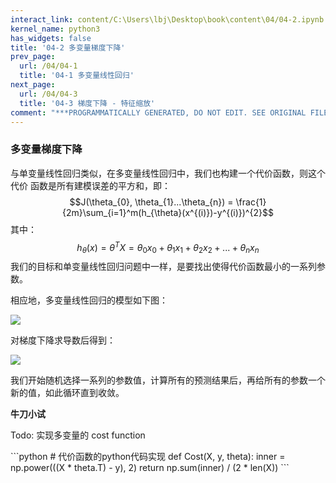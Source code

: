 ```yaml
---
interact_link: content/C:\Users\lbj\Desktop\book\content\04/04-2.ipynb
kernel_name: python3
has_widgets: false
title: '04-2 多变量梯度下降'
prev_page:
  url: /04/04-1
  title: '04-1 多变量线性回归'
next_page:
  url: /04/04-3
  title: '04-3 梯度下降 - 特征缩放'
comment: "***PROGRAMMATICALLY GENERATED, DO NOT EDIT. SEE ORIGINAL FILES IN /content***"
---
```


### 多变量梯度下降


与单变量线性回归类似，在多变量线性回归中，我们也构建一个代价函数，则这个代价
函数是所有建模误差的平方和，即： 
$$J(\theta_{0}, \theta_{1}...\theta_{n}) = \frac{1}{2m}\sum_{i=1}^m(h_{\theta}(x^{(i)})-y^{(i)})^{2}$$
其中： $$h_{\theta}(x) = \theta^TX = \theta_{0}x_{0} + \theta_{1}x_{1} + \theta_{2}x_{2} + ...  + \theta_{n}x_{n}$$ 
我们的目标和单变量线性回归问题中一样，是要找出使得代价函数最小的一系列参数。
 
相应地，多变量线性回归的模型如下图：

![](https://i.loli.net/2018/11/30/5c00f9e8220d8.png)


对梯度下降求导数后得到： 

![](https://i.loli.net/2018/11/30/5c00fb2817d22.png)


我们开始随机选择一系列的参数值，计算所有的预测结果后，再给所有的参数一个新的值，如此循环直到收敛。 

**牛刀小试**

Todo: 实现多变量的 cost function


<div markdown="1" class="cell code_cell">
<div class="input_area" markdown="1">
```python
# 代价函数的python代码实现
def Cost(X, y, theta):
    inner = np.power(((X * theta.T) - y), 2)
    return np.sum(inner) / (2 * len(X))
```
</div>

</div>
